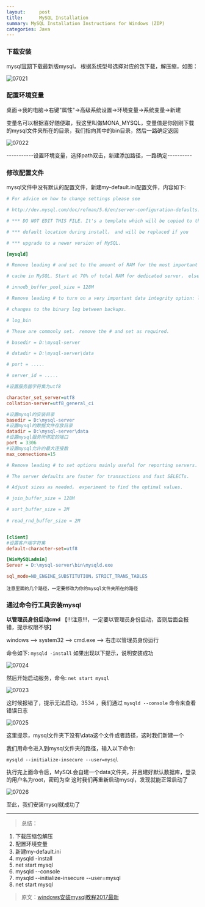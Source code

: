 ```yaml
---
layout:     post
title:      MySQL Installation 
summary: MySQL Installation Instructions for Windows (ZIP)
categories: Java
---
```


### 下载安装

mysql[官网](https://dev.mysql.com/downloads/mysql/)下载最新版mysql， 根据系统型号选择对应的包下载，解压缩，如图：

![07021](https://raw.githubusercontent.com/Selenamona/Selenamona.github.io/master/assets/images/07021.jpg)
 
### 配置环境变量

桌面→我的电脑→右键"属性"→高级系统设置→环境变量→系统变量→新建

变量名可以根据喜好随便取，我这里叫做MONA_MYSQL，变量值是你刚刚下载的mysql文件夹所在的目录，我们指向其中的bin目录，然后一路确定返回

![07022](https://raw.githubusercontent.com/Selenamona/Selenamona.github.io/master/assets/images/07022.jpg)
 
 -----------设置环境变量，选择path双击，新建添加路径，一路确定----------

### 修改配置文件

mysql文件中没有默认的配置文件，新建my-default.ini配置文件，内容如下:      

```ini      
# For advice on how to change settings please see             

# http://dev.mysql.com/doc/refman/5.6/en/server-configuration-defaults.html  

# *** DO NOT EDIT THIS FILE. It's a template which will be copied to the  

# *** default location during install， and will be replaced if you   

# *** upgrade to a newer version of MySQL.                    

[mysqld]      

# Remove leading # and set to the amount of RAM for the most important data   

# cache in MySQL. Start at 70% of total RAM for dedicated server， else 10%. 

# innodb_buffer_pool_size = 128M      

# Remove leading # to turn on a very important data integrity option: logging 

# changes to the binary log between backups.      

# log_bin      

# These are commonly set， remove the # and set as required.      

# basedir = D:\mysql-server      

# datadir = D:\mysql-server\data  

# port = .....      

# server_id = .....      

#设置服务器字符集为utf8      

character_set_server=utf8      
collation-server=utf8_general_ci      

#设置mysql的安装目录      
basedir = D:\mysql-server      
#设置mysql的数据文件存放目录      
datadir = D:\mysql-server\data      
#设置mysql服务所绑定的端口      
port = 3306      
#设置mysql允许的最大连接数      
max_connections=15      

# Remove leading # to set options mainly useful for reporting servers.      

# The server defaults are faster for transactions and fast SELECTs.  

# Adjust sizes as needed， experiment to find the optimal values.  

# join_buffer_size = 128M      

# sort_buffer_size = 2M    
  
# read_rnd_buffer_size = 2M      


[client]          
#设置客户端字符集      
default-character-set=utf8      

[WinMySQLadmin]      
Server = D:\mysql-server\bin\mysqld.exe      

sql_mode=NO_ENGINE_SUBSTITUTION，STRICT_TRANS_TABLES      

```

`注意里面的几个路径，一定要修改为你的mysql文件夹所在的路径`
 
 
### 通过命令行工具安装mysql

**以管理员身份启动cmd** 【!!!注意!!!，一定要以管理员身份启动，否则后面会报错，提示权限不够】

windows ——> system32 ——> cmd.exe ——> 右击以管理员身份运行

命令如下:  `mysqld -install`  如果出现以下提示，说明安装成功

![07024](https://raw.githubusercontent.com/Selenamona/Selenamona.github.io/master/assets/images/07024.jpg)
  
然后开始启动服务，命令: `net start mysql` 

![07023](https://raw.githubusercontent.com/Selenamona/Selenamona.github.io/master/assets/images/07023.jpg)
  
这时候报错了，提示无法启动，3534 ，我们通过 `mysqld --console` 命令来查看错误日志

![07025](https://raw.githubusercontent.com/Selenamona/Selenamona.github.io/master/assets/images/07025.jpg)
   
这里提示，mysql文件夹下没有\data这个文件或者路径，这时我们新建一个

我们用命令进入到mysql文件夹的路径，输入以下命令:

`mysqld --initialize-insecure --user=mysql`

执行完上面命令后，MySQL会自建一个data文件夹，并且建好默认数据库，登录的用户名为root，密码为空
这时我们再重新启动mysql，发现就能正常启动了

![07026](https://raw.githubusercontent.com/Selenamona/Selenamona.github.io/master/assets/images/07026.jpg)

至此，我们安装mysql就成功了

**************************************

> 总结：   
1. 下载压缩包解压
2. 配置环境变量
3. 新建my-default.ini
4. mysqld -install
5. net start mysql
6. mysqld --console
7. mysqld --initialize-insecure --user=mysql
8. net start mysql



> 原文：[windows安装mysql教程2017最新](https://blog.csdn.net/u013283787/article/details/76599794)